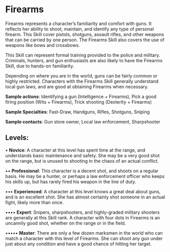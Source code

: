 # Firearms

Firearms represents a character’s familiarity and comfort
with guns. It reflects her ability to shoot, maintain, and
identify any type of personal firearm. This Skill cover pistols,
shotguns, assault rifles, and other weapons that can be carried by one person. The Firearms Skill also covers the use of
weapons like bows and crossbows.

This Skill can represent formal training provided to the
police and military. Criminals, hunters, and gun enthusiasts
are also likely to have the Firearms Skill, due to hands-on
familiarity.

Depending on where you are in the world, guns can
be fairly common or highly restricted. Characters with the
Firearms Skill generally understand local gun laws, and are
good at obtaining Firearms when necessary.

**Sample actions**: Identifying a gun (Intelligence +
Firearms), Pick a good firing position (Wits + Firearms), Trick
shooting (Dexterity + Firearms)

**Sample Specialties**: Fast-Draw, Handguns, Rifles,
Shotguns, Sniping

**Sample contacts**: Gun store owner, Local law enforcement, Sharpshooter

## Levels:
• **Novice**: A character at this level has spent time
at the range, and understands basic maintenance
and safety. She may be a very good shot on the
range, but is unused to shooting in the chaos of
an actual conflict.

•• **Professional**: This character is a decent shot, and
shoots on a regular basis. He may be a hunter, or
perhaps a law enforcement officer who keeps his
skills up, but has rarely fired his weapon in the
line of duty.

••• **Experienced**: A character at this level knows a great
deal about guns, and is an excellent shot. She has almost certainly shot someone in an actual fight,
likely more than once.

•••• **Expert**: Snipers, sharpshooters, and highly-graded
military shooters are generally at this Skill rank. A
character with four dots in Firearms is an uncannily good shot, whether on the range or in the
field.

••••• **Master**: There are only a few dozen marksmen
in the world who can match a character with this
level of Firearms. She can shoot any gun under
just about any condition and have a good chance
of hitting her target.